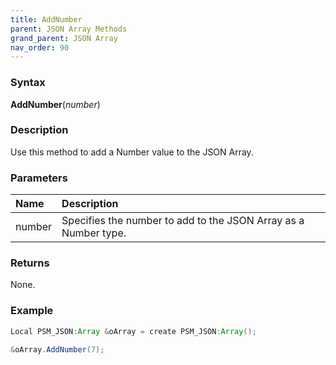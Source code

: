 ```yaml
---
title: AddNumber
parent: JSON Array Methods
grand_parent: JSON Array
nav_order: 90
---
```


### [](#header-3)Syntax

**AddNumber**(_number_)

### [](#header-3)Description

Use this method to add a Number value to the JSON Array.

### [](#header-3)Parameters

| Name           | Description                                                                    |
|:---------------|:-------------------------------------------------------------------------------|
| number         | Specifies the number to add to the JSON Array as a Number type.                |


### [](#header-3)Returns

None.

### [](#header-3)Example

```java
Local PSM_JSON:Array &oArray = create PSM_JSON:Array();
   
&oArray.AddNumber(7);
```
